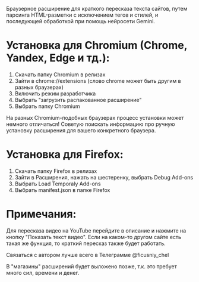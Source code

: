 Браузерное расширение для краткого пересказа текста сайтов, путем парсинга HTML-разметки с исключением тегов и стилей, и последующей обработкой при помощь нейросети Gemini.

# Установка для Chromium (Chrome, Yandex, Edge и тд.):

1. Скачать папку Chromium в релизах
2. Зайти в chrome://extensions (слово chrome может быть другим в разных браузерах)
3. Включить режим разработчика
4. Выбрать "загрузить распакованное расширение"
5. Выбрать папку Chromium

На разных Chromium-подобных браузерах процесс установки может немного отличаться! Советую поискать информацию про ручную установку расширения для вашего конкретного браузера.


# Установка для Firefox:

1. Скачать папку Firefox в релизах
2. Зайти в Расширения, нажать на шестеренку, выбрать Debug Add-ons
3. Выбрать Load Temporaly Add-ons
4. Выбрать manifest.json в папке Firefox


# Примечания:

Для пересказа видео на YouTube перейдите в описание и нажмите на кнопку "Показать текст видео". Если на каком-то другом сайте есть такая же функция, то краткий пересказ также будет работать.

Связаться с автором лучше всего в Телеграмме @ficusniy_chel

В "магазины" расширений будет выложено позже, т.к. это требует много сил, времени и денег.

